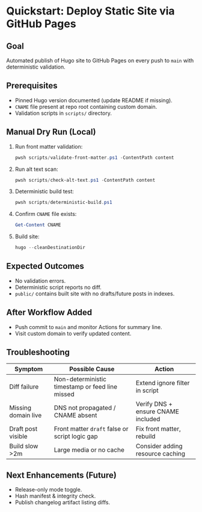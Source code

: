 # Quickstart: Deploy Static Site via GitHub Pages

## Goal
Automated publish of Hugo site to GitHub Pages on every push to `main` with deterministic validation.

## Prerequisites
- Pinned Hugo version documented (update README if missing).
- `CNAME` file present at repo root containing custom domain.
- Validation scripts in `scripts/` directory.

## Manual Dry Run (Local)
1. Run front matter validation:
   ```powershell
   pwsh scripts/validate-front-matter.ps1 -ContentPath content
   ```
2. Run alt text scan:
   ```powershell
   pwsh scripts/check-alt-text.ps1 -ContentPath content
   ```
3. Deterministic build test:
   ```powershell
   pwsh scripts/deterministic-build.ps1
   ```
4. Confirm `CNAME` file exists:
   ```powershell
   Get-Content CNAME
   ```
5. Build site:
   ```powershell
   hugo --cleanDestinationDir
   ```

## Expected Outcomes
- No validation errors.
- Deterministic script reports no diff.
- `public/` contains built site with no drafts/future posts in indexes.

## After Workflow Added
- Push commit to `main` and monitor Actions for summary line.
- Visit custom domain to verify updated content.

## Troubleshooting
| Symptom | Possible Cause | Action |
|---------|----------------|--------|
| Diff failure | Non-deterministic timestamp or feed line missed | Extend ignore filter in script |
| Missing domain live | DNS not propagated / CNAME absent | Verify DNS + ensure CNAME included |
| Draft post visible | Front matter `draft` false or script logic gap | Fix front matter, rebuild |
| Build slow >2m | Large media or no cache | Consider adding resource caching |

## Next Enhancements (Future)
- Release-only mode toggle.
- Hash manifest & integrity check.
- Publish changelog artifact listing diffs.
